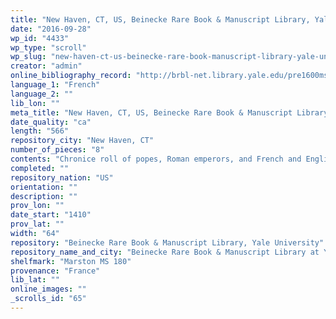 ```yaml
---
title: "New Haven, CT, US, Beinecke Rare Book & Manuscript Library, Yale University, Marston MS 180"
date: "2016-09-28"
wp_id: "4433"
wp_type: "scroll"
wp_slug: "new-haven-ct-us-beinecke-rare-book-manuscript-library-yale-university-marston-ms-180"
creator: "admin"
online_bibliography_record: "http://brbl-net.library.yale.edu/pre1600ms/docs/pre1600.mars180.htm"
language_1: "French"
language_2: ""
lib_lon: ""
meta_title: "New Haven, CT, US, Beinecke Rare Book & Manuscript Library, Yale University, Marston MS 180"
date_quality: "ca"
length: "566"
repository_city: "New Haven, CT"
number_of_pieces: "8"
contents: "Chronice roll of popes, Roman emperors, and French and English Kings"
completed: ""
repository_nation: "US"
orientation: ""
description: ""
prov_lon: ""
date_start: "1410"
prov_lat: ""
width: "64"
repository: "Beinecke Rare Book & Manuscript Library, Yale University"
repository_name_and_city: "Beinecke Rare Book & Manuscript Library at Yale University, New Haven CT US"
shelfmark: "Marston MS 180"
provenance: "France"
lib_lat: ""
online_images: ""
_scrolls_id: "65"
---
```



